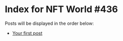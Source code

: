 # Index for NFT World #436
Posts will be displayed in the order below:

- [Your first post](./001-first.md)

